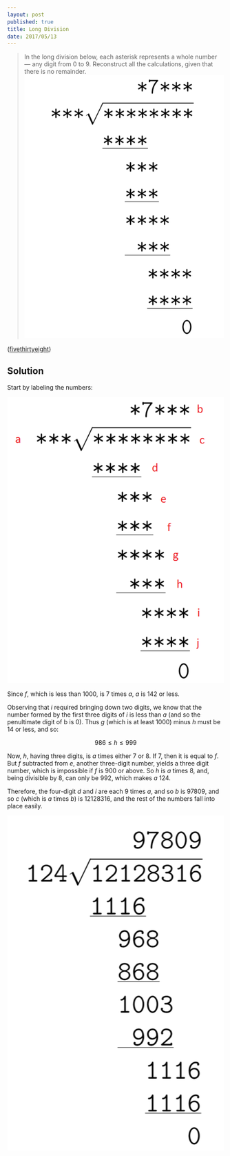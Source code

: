 ```yaml
---
layout: post
published: true
title: Long Division
date: 2017/05/13
---
```


>In the long division below, each asterisk represents a whole number — any digit from 0 to 9. Reconstruct all the calculations, given that there is no remainder.![Long Division Problem](/img/LD.PNG)

<!--more-->

([fivethirtyeight](https://fivethirtyeight.com/features/can-you-do-math-without-numbers/))

## Solution

Start by labeling the numbers:

![Long division problem, labeled.](/img/LD-labeled.png)

Since $f$, which is less than $1000$, is $7$ times $a$, $a$ is $142$ or less. 

Observing that $i$ required bringing down two digits, we know that the number formed by the first three digits of $i$ is less than $a$ (and so the penultimate digit of b is $0$). Thus $g$ (which is at least $1000$) minus $h$ must be $14$ or less, and so:

$$986 \leq h \leq 999$$

Now, $h$, having three digits, is $a$ times either $7$ or $8$. If $7$, then it is equal to $f$. But $f$ subtracted from $e$, another three-digit number, yields a three digit number, which is impossible if $f$ is $900$ or above. So $h$ is $a$ times $8$, and, being divisible by 8, can only be $992$, which makes $a$ $124$.

Therefore, the four-digit $d$ and $i$ are each $9$ times $a$, and so $b$ is $97809$, and so $c$ (which is $a$ times $b$) is $12128316$, and the rest of the numbers fall into place easily.

![Long division problem, solved.](/img/LD-Solved.PNG)

<br>
